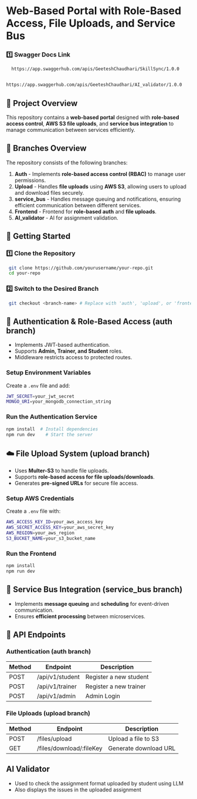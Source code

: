 # Web-Based Portal with Role-Based Access, File Uploads, and Service Bus

### **1️⃣ Swagger Docs Link**
```sh
  https://app.swaggerhub.com/apis/GeeteshChaudhari/SkillSync/1.0.0


https://app.swaggerhub.com/apis/GeeteshChaudhari/AI_validator/1.0.0
```

## 📌 Project Overview
This repository contains a **web-based portal** designed with **role-based access control**, **AWS S3 file uploads**, and **service bus integration** to manage communication between services efficiently.

## 📂 Branches Overview
The repository consists of the following branches:

1. **Auth** - Implements **role-based access control (RBAC)** to manage user permissions.
2. **Upload** - Handles **file uploads** using **AWS S3**, allowing users to upload and download files securely.
3. **service_bus** - Handles message queuing and notifications, ensuring efficient communication between different services.
4. **Frontend** - Frontend for **role-based auth** and **file uploads**.
5. **AI_validator** - AI for assignment validation.

## 🚀 Getting Started
### **1️⃣ Clone the Repository**
```sh
 git clone https://github.com/yourusername/your-repo.git
 cd your-repo
```

### **2️⃣ Switch to the Desired Branch**
```sh
 git checkout <branch-name> # Replace with 'auth', 'upload', or 'frontend'
```

## 🔑 Authentication & Role-Based Access (**auth branch**)
- Implements JWT-based authentication.
- Supports **Admin, Trainer, and Student** roles.
- Middleware restricts access to protected routes.

### **Setup Environment Variables**
Create a `.env` file and add:
```sh
JWT_SECRET=your_jwt_secret
MONGO_URI=your_mongodb_connection_string
```

### **Run the Authentication Service**
```sh
npm install  # Install dependencies
npm run dev    # Start the server
```

## ☁️ File Upload System (**upload branch**)
- Uses **Multer-S3** to handle file uploads.
- Supports **role-based access for file uploads/downloads**.
- Generates **pre-signed URLs** for secure file access.

### **Setup AWS Credentials**
Create a `.env` file with:
```sh
AWS_ACCESS_KEY_ID=your_aws_access_key
AWS_SECRET_ACCESS_KEY=your_aws_secret_key
AWS_REGION=your_aws_region
S3_BUCKET_NAME=your_s3_bucket_name
```

### **Run the Frontend**
```sh
npm install
npm run dev
```

## 📡 Service Bus Integration (**service_bus branch**)
- Implements **message queuing** and **scheduling** for event-driven communication.
- Ensures **efficient processing** between microservices.

## 🎯 API Endpoints
### **Authentication (auth branch)**
| Method | Endpoint       | Description            |
|--------|----------------|------------------------|
| POST   | /api/v1/student| Register a new student |
| POST   | /api/v1/trainer| Register a new trainer |
| POST   | /api/v1/admin  | Admin Login            |



### **File Uploads (upload branch)**
| Method | Endpoint                | Description              |
|--------|-------------------------|--------------------------|
| POST   | /files/upload           | Upload a file to S3      |
| GET    | /files/download/:fileKey| Generate download URL    |

## AI Validator
- Used to check the assignment format uploaded by student using LLM
- Also displays the issues in the uploaded assignment

